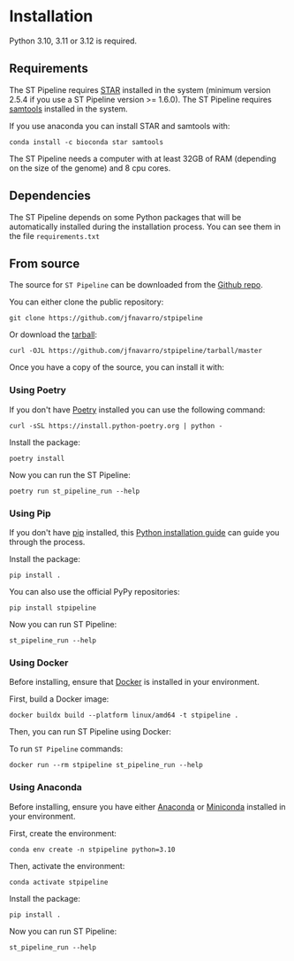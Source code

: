 # Installation

Python 3.10, 3.11 or 3.12 is required.

## Requirements

The ST Pipeline requires [STAR][] installed in the system (minimum version 2.5.4 if you use a ST Pipeline version >= 1.6.0).
The ST Pipeline requires [samtools][] installed in the system.

If you use anaconda you can install STAR and samtools with:

``` console
conda install -c bioconda star samtools
```

The ST Pipeline needs a computer with at least 32GB of RAM (depending on the size of the genome) and 8 cpu cores.

## Dependencies

The ST Pipeline depends on some Python packages that will
be automatically installed during the installation process.
You can see them in the file `requirements.txt`

## From source

The source for `ST Pipeline` can be downloaded from the [Github repo][].

You can either clone the public repository:

``` console
git clone https://github.com/jfnavarro/stpipeline
```

Or download the [tarball][]:

``` console
curl -OJL https://github.com/jfnavarro/stpipeline/tarball/master
```

Once you have a copy of the source, you can install it with:

### Using Poetry

If you don't have [Poetry](https://python-poetry.org/docs/) installed
you can use the following command:

``` console
curl -sSL https://install.python-poetry.org | python -
```

Install the package:

``` console
poetry install
```

Now you can run the ST Pipeline:

``` console
poetry run st_pipeline_run --help
```

### Using Pip

If you don't have [pip][] installed, this [Python installation guide][]
can guide you through the process.

Install the package:

``` console
pip install .
```

You can also use the official PyPy repositories:

``` console
pip install stpipeline
```

Now you can run ST Pipeline:

``` console
st_pipeline_run --help
```

### Using Docker

Before installing, ensure that [Docker](https://www.docker.com/) is installed
in your environment.

First, build a Docker image:

``` console
docker buildx build --platform linux/amd64 -t stpipeline .
```

Then, you can run ST Pipeline using Docker:

To run `ST Pipeline` commands:

``` console
docker run --rm stpipeline st_pipeline_run --help
```

### Using Anaconda

Before installing, ensure you have either [Anaconda](https://www.anaconda.com/)
or [Miniconda](https://docs.conda.io/en/latest/miniconda.html) installed in your environment.

First, create the environment:

``` console
conda env create -n stpipeline python=3.10
```

Then, activate the environment:

``` console
conda activate stpipeline
```

Install the package:

``` console
pip install .
```

Now you can run ST Pipeline:

``` console
st_pipeline_run --help
```

  [STAR]: https://github.com/alexdobin/STAR
  [samtools]: https://www.htslib.org/
  [pip]: https://pip.pypa.io
  [Python installation guide]: http://docs.python-guide.org/en/latest/starting/installation/
  [Github repo]: https://github.com/jfnavarro/st_pipeline/
  [tarball]: https://github.com/jfnavarro/st_pipeline/releases
